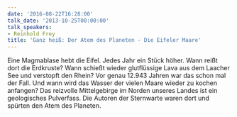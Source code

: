 ```yaml
---
date: '2016-08-22T16:28:00'
talk_date: '2013-10-25T00:00:00'
talk_speakers:
- Reinhold Frey
title: 'Ganz heiß: Der Atem des Planeten - Die Eifeler Maare'
---
```

Eine Magmablase hebt die Eifel. Jedes Jahr ein Stück höher. Wann reißt dort die Erdkruste? Wann schießt wieder glutflüssige Lava aus dem Laacher See und verstopft den Rhein? Vor genau 12.943 Jahren war das schon mal der Fall. Und wann wird das Wasser der vielen Maare wieder zu kochen anfangen? Das reizvolle Mittelgebirge im Norden unseres Landes ist ein geologisches Pulverfass. Die Autoren der Sternwarte waren dort und spürten den Atem des Planeten.

